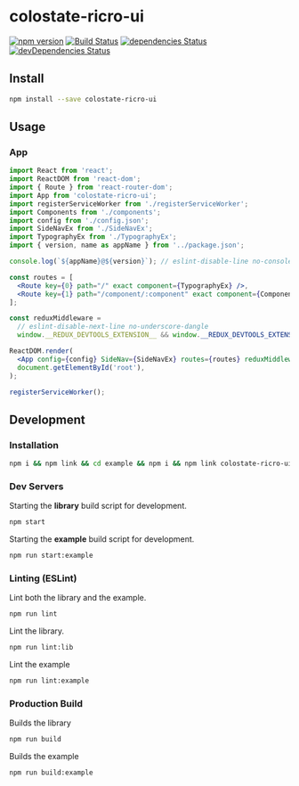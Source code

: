 # colostate-ricro-ui

[![npm version](https://badge.fury.io/js/colostate-ricro-ui.svg)](https://badge.fury.io/js/colostate-ricro-ui) [![Build Status](https://travis-ci.org/dlennox24/colostate-ricro-ui.svg?branch=master)](https://travis-ci.org/dlennox24/colostate-ricro-ui) [![dependencies Status](https://david-dm.org/dlennox24/colostate-ricro-ui/status.svg)](https://david-dm.org/dlennox24/colostate-ricro-ui) [![devDependencies Status](https://david-dm.org/dlennox24/colostate-ricro-ui/dev-status.svg)](https://david-dm.org/dlennox24/colostate-ricro-ui?type=dev)

## Install

```bash
npm install --save colostate-ricro-ui
```

## Usage

### App

```jsx
import React from 'react';
import ReactDOM from 'react-dom';
import { Route } from 'react-router-dom';
import App from 'colostate-ricro-ui';
import registerServiceWorker from './registerServiceWorker';
import Components from './components';
import config from './config.json';
import SideNavEx from './SideNavEx';
import TypographyEx from './TypographyEx';
import { version, name as appName } from '../package.json';

console.log(`${appName}@${version}`); // eslint-disable-line no-console

const routes = [
  <Route key={0} path="/" exact component={TypographyEx} />,
  <Route key={1} path="/component/:component" exact component={Components} />,
];

const reduxMiddleware =
  // eslint-disable-next-line no-underscore-dangle
  window.__REDUX_DEVTOOLS_EXTENSION__ && window.__REDUX_DEVTOOLS_EXTENSION__();

ReactDOM.render(
  <App config={config} SideNav={SideNavEx} routes={routes} reduxMiddleware={reduxMiddleware} />,
  document.getElementById('root'),
);

registerServiceWorker();
```

## Development

### Installation

```bash
npm i && npm link && cd example && npm i && npm link colostate-ricro-ui && cd ..
```

### Dev Servers

Starting the **library** build script for development.

```bash
npm start
```

Starting the **example** build script for development.

```bash
npm run start:example
```

### Linting (ESLint)

Lint both the library and the example.

```bash
npm run lint
```

Lint the library.

```bash
npm run lint:lib
```

Lint the example

```bash
npm run lint:example
```

### Production Build

Builds the library

```bash
npm run build
```

Builds the example

```bash
npm run build:example
```
